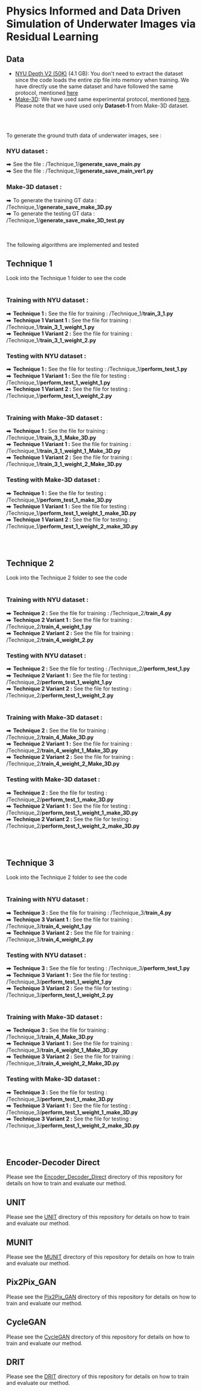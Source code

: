 # Physics Informed and Data Driven Simulation of Underwater Images via Residual Learning

## Data
* [NYU Depth V2 (50K)](https://tinyurl.com/nyu-data-zip) (4.1 GB): You don't need to extract the dataset since the code loads the entire zip file into memory when training. We have directly use the same dataset and have followed the same protocol, mentioned [here](https://github.com/ialhashim/DenseDepth)
* [Make-3D](http://make3d.cs.cornell.edu/data.html): We have used same experimental protocol, mentioned [here](https://github.com/shirgur/UnsupervisedDepthFromFocus). Please note that we have used only **Dataset-1** from Make-3D dataset.

<br/>
<br/>

To generate the ground truth data of underwater images, see :

### **NYU dataset** :
      
⮕ See the file : /Technique_1/**generate_save_main.py** <br/>
⮕ See the file : /Technique_1/**generate_save_main_ver1.py**<br/>

### **Make-3D dataset** :
      
⮕ To generate the training GT data : /Technique_1/**generate_save_make_3D.py** <br/>
⮕ To generate the testing GT data : /Technique_1/**generate_save_make_3D_test.py**<br/>

<br/>
<br/>
The following algorithms are implemented and tested

## Technique 1
Look into the Technique 1 folder to see the code 
<br/>
<br/>
### **Training with NYU dataset** :
      
⮕ **Technique 1 :** See the file for training : /Technique_1/**train_3_1.py** <br/>
⮕ **Technique 1 Variant 1 :** See the file for training : /Technique_1/**train_3_1_weight_1.py**<br/>
⮕ **Technique 1 Variant 2 :** See the file for training : /Technique_1/**train_3_1_weight_2.py**

### **Testing with NYU dataset** :
      
⮕ **Technique 1 :** See the file for testing : /Technique_1/**perform_test_1.py** <br/>
⮕ **Technique 1 Variant 1 :** See the file for testing : /Technique_1/**perform_test_1_weight_1.py**<br/>
⮕ **Technique 1 Variant 2 :** See the file for testing : /Technique_1/**perform_test_1_weight_2.py**
<br/>
<br/>
### **Training with Make-3D dataset** :
      
⮕ **Technique 1 :** See the file for training : /Technique_1/**train_3_1_Make_3D.py** <br/>
⮕ **Technique 1 Variant 1 :** See the file for training : /Technique_1/**train_3_1_weight_1_Make_3D.py**<br/>
⮕ **Technique 1 Variant 2 :** See the file for training : /Technique_1/**train_3_1_weight_2_Make_3D.py**

### **Testing with Make-3D dataset** :
      
⮕ **Technique 1 :** See the file for testing : /Technique_1/**perform_test_1_make_3D.py** <br/>
⮕ **Technique 1 Variant 1 :** See the file for testing : /Technique_1/**perform_test_1_weight_1_make_3D.py**<br/>
⮕ **Technique 1 Variant 2 :** See the file for testing : /Technique_1/**perform_test_1_weight_2_make_3D.py**

<br/>
<br/>

## Technique 2
Look into the Technique 2 folder to see the code 
<br/>
<br/>
### **Training with NYU dataset** :
      
⮕ **Technique 2 :** See the file for training : /Technique_2/**train_4.py** <br/>
⮕ **Technique 2 Variant 1 :** See the file for training : /Technique_2/**train_4_weight_1.py**<br/>
⮕ **Technique 2 Variant 2 :** See the file for training : /Technique_2/**train_4_weight_2.py**

### **Testing with NYU dataset** :
      
⮕ **Technique 2 :** See the file for testing : /Technique_2/**perform_test_1.py** <br/>
⮕ **Technique 2 Variant 1 :** See the file for testing : /Technique_2/**perform_test_1_weight_1.py**<br/>
⮕ **Technique 2 Variant 2 :** See the file for testing : /Technique_2/**perform_test_1_weight_2.py**
<br/>
<br/>
### **Training with Make-3D dataset** :
      
⮕ **Technique 2 :** See the file for training : /Technique_2/**train_4_Make_3D.py** <br/>
⮕ **Technique 2 Variant 1 :** See the file for training : /Technique_2/**train_4_weight_1_Make_3D.py**<br/>
⮕ **Technique 2 Variant 2 :** See the file for training : /Technique_2/**train_4_weight_2_Make_3D.py**

### **Testing with Make-3D dataset** :
      
⮕ **Technique 2 :** See the file for testing : /Technique_2/**perform_test_1_make_3D.py** <br/>
⮕ **Technique 2 Variant 1 :** See the file for testing : /Technique_2/**perform_test_1_weight_1_make_3D.py**<br/>
⮕ **Technique 2 Variant 2 :** See the file for testing : /Technique_2/**perform_test_1_weight_2_make_3D.py**


<br/>
<br/>

## Technique 3
Look into the Technique 2 folder to see the code 
<br/>
<br/>
### **Training with NYU dataset** :
      
⮕ **Technique 3 :** See the file for training : /Technique_3/**train_4.py** <br/>
⮕ **Technique 3 Variant 1 :** See the file for training : /Technique_3/**train_4_weight_1.py**<br/>
⮕ **Technique 3 Variant 2 :** See the file for training : /Technique_3/**train_4_weight_2.py**

### **Testing with NYU dataset** :
      
⮕ **Technique 3 :** See the file for testing : /Technique_3/**perform_test_1.py** <br/>
⮕ **Technique 3 Variant 1 :** See the file for testing : /Technique_3/**perform_test_1_weight_1.py**<br/>
⮕ **Technique 3 Variant 2 :** See the file for testing : /Technique_3/**perform_test_1_weight_2.py**
<br/>
<br/>
### **Training with Make-3D dataset** :
      
⮕ **Technique 3 :** See the file for training : /Technique_3/**train_4_Make_3D.py** <br/>
⮕ **Technique 3 Variant 1 :** See the file for training : /Technique_3/**train_4_weight_1_Make_3D.py**<br/>
⮕ **Technique 3 Variant 2 :** See the file for training : /Technique_3/**train_4_weight_2_Make_3D.py**

### **Testing with Make-3D dataset** :
      
⮕ **Technique 3 :** See the file for testing : /Technique_3/**perform_test_1_make_3D.py** <br/>
⮕ **Technique 3 Variant 1 :** See the file for testing : /Technique_3/**perform_test_1_weight_1_make_3D.py**<br/>
⮕ **Technique 3 Variant 2 :** See the file for testing : /Technique_3/**perform_test_1_weight_2_make_3D.py**

<br/>
<br/>

## Encoder-Decoder Direct 
Please see the [Encoder_Decoder_Direct](./Encoder_Decoder_Direct/README.md) directory of this repository for details on how to train and evaluate our method.

## UNIT 
Please see the [UNIT](./UNIT/README.md) directory of this repository for details on how to train and evaluate our method.

## MUNIT 
Please see the [MUNIT](./MUNIT/README.md) directory of this repository for details on how to train and evaluate our method.

## Pix2Pix_GAN 
Please see the [Pix2Pix_GAN](./Pix2Pix_GAN/README.md) directory of this repository for details on how to train and evaluate our method.

## CycleGAN 
Please see the [CycleGAN](./CycleGAN/README.md) directory of this repository for details on how to train and evaluate our method.

## DRIT 
Please see the [DRIT](./DRIT/README.md) directory of this repository for details on how to train and evaluate our method.
